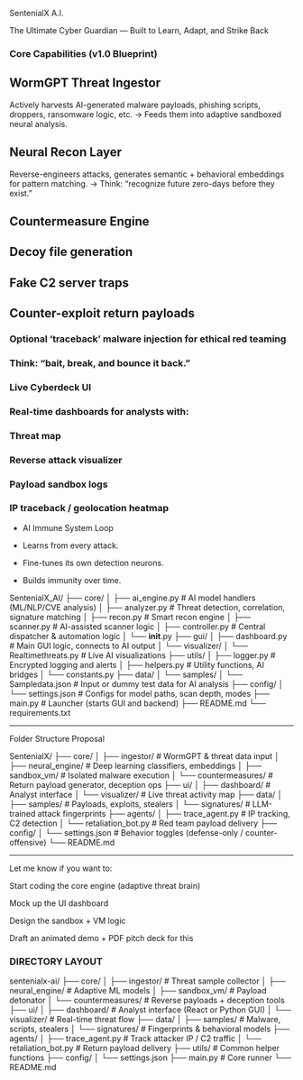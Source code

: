 SentenialX A.I.

The Ultimate Cyber Guardian — Built to Learn, Adapt, and Strike Back

### Core Capabilities (v1.0 Blueprint)

## WormGPT Threat Ingestor
Actively harvests AI-generated malware payloads, phishing scripts, droppers, ransomware logic, etc.
→ Feeds them into adaptive sandboxed neural analysis.

## Neural Recon Layer
Reverse-engineers attacks, generates semantic + behavioral embeddings for pattern matching.
→ Think: “recognize future zero-days before they exist.”

## Countermeasure Engine

## Decoy file generation

## Fake C2 server traps

## Counter-exploit return payloads

### Optional ‘traceback’ malware injection for ethical red teaming
### Think: “bait, break, and bounce it back.” 


### Live Cyberdeck UI

### Real-time dashboards for analysts with:

### Threat map

### Reverse attack visualizer

### Payload sandbox logs

### IP traceback / geolocation heatmap


* AI Immune System Loop

* Learns from every attack.

* Fine-tunes its own detection neurons.
* Builds immunity over time.


SentenialX_AI/
├── core/
│   ├── ai_engine.py         # AI model handlers (ML/NLP/CVE analysis)
│   ├── analyzer.py          # Threat detection, correlation, signature matching
│   ├── recon.py             # Smart recon engine
│   ├── scanner.py           # AI-assisted scanner logic
│   ├── controller.py        # Central dispatcher & automation logic
│   └── __init__.py
├── gui/
│   ├── dashboard.py         # Main GUI logic, connects to AI output
│   └── visualizer/
│       └── Realtimethreats.py # Live AI visualizations
├── utils/
│   ├── logger.py            # Encrypted logging and alerts
│   ├── helpers.py           # Utility functions, AI bridges
│   └── constants.py
├── data/
│   └── samples/
│       └── Sampledata.json  # Input or dummy test data for AI analysis
├── config/
│   └── settings.json        # Configs for model paths, scan depth, modes
├── main.py                  # Launcher (starts GUI and backend)
├── README.md
└── requirements.txt

---

Folder Structure Proposal

SentenialX/
├── core/
│   ├── ingestor/              # WormGPT & threat data input
│   ├── neural_engine/         # Deep learning classifiers, embeddings
│   ├── sandbox_vm/            # Isolated malware execution
│   └── countermeasures/       # Return payload generator, deception ops
├── ui/
│   ├── dashboard/             # Analyst interface
│   └── visualizer/            # Live threat activity map
├── data/
│   ├── samples/               # Payloads, exploits, stealers
│   └── signatures/            # LLM-trained attack fingerprints
├── agents/
│   ├── trace_agent.py         # IP tracking, C2 detection
│   └── retaliation_bot.py     # Red team payload delivery
├── config/
│   └── settings.json          # Behavior toggles (defense-only / counter-offensive)
└── README.md


---

Let me know if you want to:

Start coding the core engine (adaptive threat brain)

Mock up the UI dashboard

Design the sandbox + VM logic

Draft an animated demo + PDF pitch deck for this


### DIRECTORY LAYOUT ###

sentenialx-ai/
├── core/
│   ├── ingestor/              # Threat sample collector
│   ├── neural_engine/         # Adaptive ML models
│   ├── sandbox_vm/            # Payload detonator
│   └── countermeasures/       # Reverse payloads + deception tools
├── ui/
│   ├── dashboard/             # Analyst interface (React or Python GUI)
│   └── visualizer/            # Real-time threat flow
├── data/
│   ├── samples/               # Malware, scripts, stealers
│   └── signatures/            # Fingerprints & behavioral models
├── agents/
│   ├── trace_agent.py         # Track attacker IP / C2 traffic
│   └── retaliation_bot.py     # Return payload delivery
├── utils/                     # Common helper functions
├── config/
│   └── settings.json
├── main.py                    # Core runner
└── README.md

